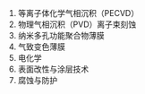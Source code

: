 1. 等离子体化学气相沉积（PECVD）    
2. 物理气相沉积（PVD）离子束刻蚀     
3. 纳米多孔功能聚合物薄膜   
4. 气致变色薄膜    
5. 电化学  
6. 表面改性与涂层技术    
7. 腐蚀与防护  




